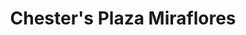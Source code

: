 ---
title: "Chester's Plaza Miraflores"
url: /tegucigalpa/chesters-plaza-miraflores/
shop: general
---